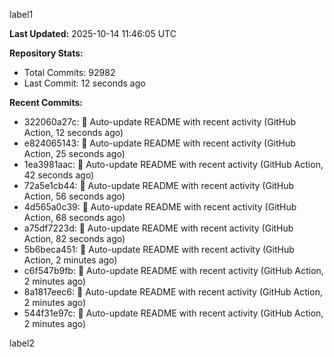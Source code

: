 
label1 
<!-- ACTIVITY_START -->
**Last Updated:** 2025-10-14 11:46:05 UTC

**Repository Stats:**
- Total Commits: 92982
- Last Commit: 12 seconds ago

**Recent Commits:**
- 322060a27c: 🤖 Auto-update README with recent activity (GitHub Action, 12 seconds ago)
- e824065143: 🤖 Auto-update README with recent activity (GitHub Action, 25 seconds ago)
- 1ea3981aac: 🤖 Auto-update README with recent activity (GitHub Action, 42 seconds ago)
- 72a5e1cb44: 🤖 Auto-update README with recent activity (GitHub Action, 56 seconds ago)
- 4d565a0c39: 🤖 Auto-update README with recent activity (GitHub Action, 68 seconds ago)
- a75df7223d: 🤖 Auto-update README with recent activity (GitHub Action, 82 seconds ago)
- 5b6beca451: 🤖 Auto-update README with recent activity (GitHub Action, 2 minutes ago)
- c6f547b9fb: 🤖 Auto-update README with recent activity (GitHub Action, 2 minutes ago)
- 8a1817eec6: 🤖 Auto-update README with recent activity (GitHub Action, 2 minutes ago)
- 544f31e97c: 🤖 Auto-update README with recent activity (GitHub Action, 2 minutes ago)
<!-- ACTIVITY_END -->

label2
